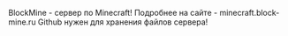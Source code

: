BlockMine - сервер по Minecraft!
Подробнее на сайте - minecraft.block-mine.ru
Github нужен для хранения файлов сервера!

